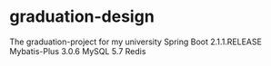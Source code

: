 # graduation-design
The graduation-project for my university
Spring Boot 2.1.1.RELEASE
Mybatis-Plus 3.0.6
MySQL 5.7
Redis 